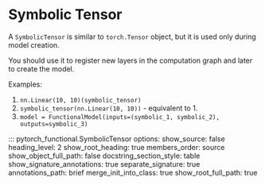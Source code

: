 # Symbolic Tensor

A ``SymbolicTensor`` is similar to ``torch.Tensor`` object, but it is used only during model creation.

You should use it to register new layers in the computation graph and later to create the model.

Examples:

1. ``nn.Linear(10, 10)(symbolic_tensor)``
2. ``symbolic_tensor(nn.Linear(10, 10))`` - equivalent to 1.
3. ``model = FunctionalModel(inputs=(symbolic_1, symbolic_2), outputs=symbolic_3)``

::: pytorch_functional.SymbolicTensor
    options:
        show_source: false
        heading_level: 2
        show_root_heading: true
        members_order: source
        show_object_full_path: false
        docstring_section_style: table
        show_signature_annotations: true
        separate_signature: true
        annotations_path: brief
        merge_init_into_class: true
        show_root_full_path: true
